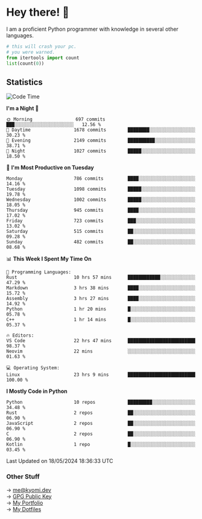 # Hey there! 👋

I am a proficient Python programmer with knowledge in several other languages.

```py
# this will crash your pc.
# you were warned.
from itertools import count
list(count(0))
```

## Statistics
<!--START_SECTION:waka-->
![Code Time](http://img.shields.io/badge/Code%20Time-1%2C095%20hrs%2027%20mins-blue)

**I'm a Night 🦉** 

```text
🌞 Morning                697 commits         ███░░░░░░░░░░░░░░░░░░░░░░   12.56 % 
🌆 Daytime                1678 commits        ████████░░░░░░░░░░░░░░░░░   30.23 % 
🌃 Evening                2149 commits        ██████████░░░░░░░░░░░░░░░   38.71 % 
🌙 Night                  1027 commits        █████░░░░░░░░░░░░░░░░░░░░   18.50 % 
```
📅 **I'm Most Productive on Tuesday** 

```text
Monday                   786 commits         ████░░░░░░░░░░░░░░░░░░░░░   14.16 % 
Tuesday                  1098 commits        █████░░░░░░░░░░░░░░░░░░░░   19.78 % 
Wednesday                1002 commits        █████░░░░░░░░░░░░░░░░░░░░   18.05 % 
Thursday                 945 commits         ████░░░░░░░░░░░░░░░░░░░░░   17.02 % 
Friday                   723 commits         ███░░░░░░░░░░░░░░░░░░░░░░   13.02 % 
Saturday                 515 commits         ██░░░░░░░░░░░░░░░░░░░░░░░   09.28 % 
Sunday                   482 commits         ██░░░░░░░░░░░░░░░░░░░░░░░   08.68 % 
```


📊 **This Week I Spent My Time On** 

```text
💬 Programming Languages: 
Rust                     10 hrs 57 mins      ████████████░░░░░░░░░░░░░   47.29 % 
Markdown                 3 hrs 38 mins       ████░░░░░░░░░░░░░░░░░░░░░   15.72 % 
Assembly                 3 hrs 27 mins       ████░░░░░░░░░░░░░░░░░░░░░   14.92 % 
Python                   1 hr 20 mins        █░░░░░░░░░░░░░░░░░░░░░░░░   05.78 % 
C++                      1 hr 14 mins        █░░░░░░░░░░░░░░░░░░░░░░░░   05.37 % 

🔥 Editors: 
VS Code                  22 hrs 47 mins      █████████████████████████   98.37 % 
Neovim                   22 mins             ░░░░░░░░░░░░░░░░░░░░░░░░░   01.63 % 

💻 Operating System: 
Linux                    23 hrs 9 mins       █████████████████████████   100.00 % 
```

**I Mostly Code in Python** 

```text
Python                   10 repos            █████████░░░░░░░░░░░░░░░░   34.48 % 
Rust                     2 repos             ██░░░░░░░░░░░░░░░░░░░░░░░   06.90 % 
JavaScript               2 repos             ██░░░░░░░░░░░░░░░░░░░░░░░   06.90 % 
C                        2 repos             ██░░░░░░░░░░░░░░░░░░░░░░░   06.90 % 
Kotlin                   1 repo              █░░░░░░░░░░░░░░░░░░░░░░░░   03.45 % 
```




 Last Updated on 18/05/2024 18:36:33 UTC
<!--END_SECTION:waka-->

### Other Stuff

→ [me@kyomi.dev](mailto:me@kyomi.dev)\
→ [GPG Public Key](https://github.com/bitterteriyaki.gpg)\
→ [My Portfolio](https://kyomi.dev)\
→ [My Dotfiles](https://github.com/bitterteriyaki/dotfiles)
